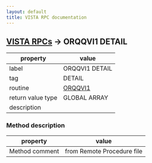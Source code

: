 ```yaml
---
layout: default
title: VISTA RPC documentation
---
```




## [VISTA RPCs](TableOfContent.md) &#8594; ORQQVI1 DETAIL 

 property | value 
--- | --- 
 label | ORQQVI1 DETAIL
 tag | DETAIL
 routine | [ORQQVI1](http://code.osehra.org/dox/Routine_ORQQVI1_source.html)
 return value type | GLOBAL ARRAY
 description | 


### Method description

 property | value 
--- | --- 
 Method comment | from Remote Procedure file